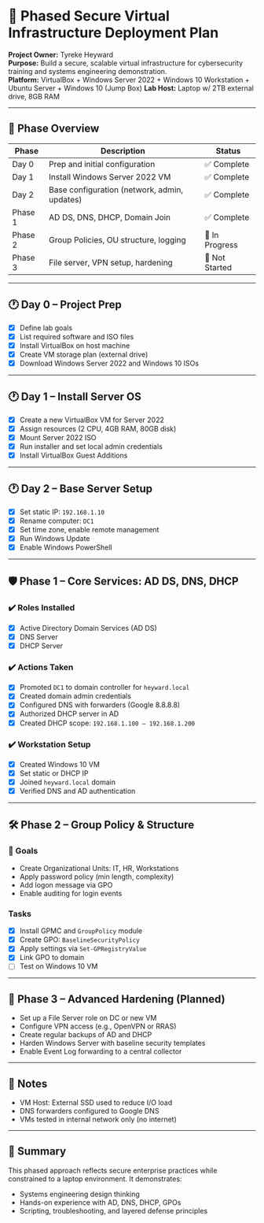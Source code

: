 # 🔐 Phased Secure Virtual Infrastructure Deployment Plan

**Project Owner:** Tyreke Heyward  
**Purpose:** Build a secure, scalable virtual infrastructure for cybersecurity training and systems engineering demonstration.  
**Platform:** VirtualBox + Windows Server 2022 + Windows 10 Workstation + Ubuntu Server + Windows 10 (Jump Box) 
**Lab Host:** Laptop w/ 2TB external drive, 8GB RAM

---

## 📅 Phase Overview

| Phase     | Description                                 | Status     |
|-----------|---------------------------------------------|------------|
| Day 0     | Prep and initial configuration              | ✅ Complete |
| Day 1     | Install Windows Server 2022 VM              | ✅ Complete |
| Day 2     | Base configuration (network, admin, updates)| ✅ Complete |
| Phase 1   | AD DS, DNS, DHCP, Domain Join               | ✅ Complete |
| Phase 2   | Group Policies, OU structure, logging       | 🔄 In Progress |
| Phase 3   | File server, VPN setup, hardening           | 🔲 Not Started |

---

## 🕐 Day 0 – Project Prep

- [x] Define lab goals
- [x] List required software and ISO files
- [x] Install VirtualBox on host machine
- [x] Create VM storage plan (external drive)
- [x] Download Windows Server 2022 and Windows 10 ISOs

---

## 🕐 Day 1 – Install Server OS

- [x] Create a new VirtualBox VM for Server 2022
- [x] Assign resources (2 CPU, 4GB RAM, 80GB disk)
- [x] Mount Server 2022 ISO
- [x] Run installer and set local admin credentials
- [x] Install VirtualBox Guest Additions

---

## 🕐 Day 2 – Base Server Setup

- [x] Set static IP: `192.168.1.10`
- [x] Rename computer: `DC1`
- [x] Set time zone, enable remote management
- [x] Run Windows Update
- [x] Enable Windows PowerShell

---

## 🛡️ Phase 1 – Core Services: AD DS, DNS, DHCP

### ✔️ Roles Installed

- [x] Active Directory Domain Services (AD DS)
- [x] DNS Server
- [x] DHCP Server

### ✔️ Actions Taken

- [x] Promoted `DC1` to domain controller for `heyward.local`
- [x] Created domain admin credentials
- [x] Configured DNS with forwarders (Google 8.8.8.8)
- [x] Authorized DHCP server in AD
- [x] Created DHCP scope: `192.168.1.100 – 192.168.1.200`

### ✔️ Workstation Setup

- [x] Created Windows 10 VM
- [x] Set static or DHCP IP
- [x] Joined `heyward.local` domain
- [x] Verified DNS and AD authentication

---

## 🛠️ Phase 2 – Group Policy & Structure

### 🎯 Goals

- Create Organizational Units: IT, HR, Workstations
- Apply password policy (min length, complexity)
- Add logon message via GPO
- Enable auditing for login events

### Tasks

- [x] Install GPMC and `GroupPolicy` module
- [x] Create GPO: `BaselineSecurityPolicy`
- [x] Apply settings via `Set-GPRegistryValue`
- [x] Link GPO to domain
- [ ] Test on Windows 10 VM

---

## 🔐 Phase 3 – Advanced Hardening (Planned)

- Set up a File Server role on DC or new VM
- Configure VPN access (e.g., OpenVPN or RRAS)
- Create regular backups of AD and DHCP
- Harden Windows Server with baseline security templates
- Enable Event Log forwarding to a central collector

---

## 📌 Notes

- VM Host: External SSD used to reduce I/O load
- DNS forwarders configured to Google DNS
- VMs tested in internal network only (no internet)

---

## 🚀 Summary

This phased approach reflects secure enterprise practices while constrained to a laptop environment. It demonstrates:
- Systems engineering design thinking
- Hands-on experience with AD, DNS, DHCP, GPOs
- Scripting, troubleshooting, and layered defense principles



<!---
JackTack-bit/JackTack-bit is a ✨ special ✨ repository because its `README.md` (this file) appears on your GitHub profile.
You can click the Preview link to take a look at your changes.
--->
